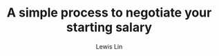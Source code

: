 ---
title: A simple process to negotiate your starting salary
publication: lewis-lin.com
article_url: https://www.lewis-lin.com/blog/2016/10/13/a-simple-process-to-negotiate-your-starting-salaryy
author: Lewis Lin
publication_date: 10-13-2016
---